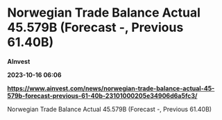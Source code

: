 # Norwegian Trade Balance Actual 45.579B (Forecast -, Previous 61.40B)
**AInvest**

**2023-10-16 06:06**

**https://www.ainvest.com/news/norwegian-trade-balance-actual-45-579b-forecast-previous-61-40b-23101000205e34906d6a5fc3/**

Norwegian Trade Balance Actual 45.579B (Forecast -, Previous 61.40B)